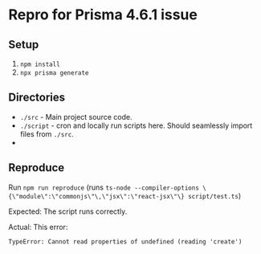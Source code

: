 # Repro for Prisma 4.6.1 issue

## Setup

1. `npm install`
2. `npx prisma generate`

## Directories

- `./src` - Main project source code.
- `./script` - cron and locally run scripts here. Should seamlessly import files from `./src`.
-

## Reproduce

Run `npm run reproduce` (runs `ts-node --compiler-options \{\"module\":\"commonjs\"\,\"jsx\":\"react-jsx\"\} script/test.ts`)

Expected: The script runs correctly.

Actual: This error:

`TypeError: Cannot read properties of undefined (reading 'create')`
